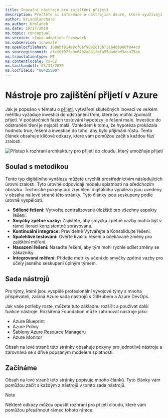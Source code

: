 ```yaml
---
title: Inovační nástroje pro zajištění přijetí
description: Přečtěte si informace o nástrojích Azure, které využívají metodologii inovací k odstranění tření a zajištění přírůstkového přijetí v rámci hypotézy v zralosti.
author: BrianBlanchard
ms.author: brblanch
ms.date: 10/17/2019
ms.topic: conceptual
ms.service: cloud-adoption-framework
ms.subservice: innovate
ms.openlocfilehash: 1688bf914e8cf0ef9882c13b73164d9980f844cd
ms.sourcegitcommit: afe10f97fc0e0402a881fdfa55dadebd3aca75ab
ms.translationtype: MT
ms.contentlocale: cs-CZ
ms.lasthandoff: 03/31/2020
ms.locfileid: "80425590"
---
```

# <a name="tools-to-empower-adoption-in-azure"></a>Nástroje pro zajištění přijetí v Azure

Jak je popsáno v tématu o [přijetí](../considerations/ci-cd.md), vytváření skutečných inovací ve velkém měřítku vyžaduje investici do odstranění tření, které by mohlo zpomalit přijetí. V počátečních fázích testování hypotézy je řešení malé. Investice do odstranění tření je nejspíš malá. Vzhledem k tomu, že hypotéza prokázala hodnotu true, řešení a investice do toho, aby bylo přijímání růstu. Tento článek obsahuje klíčové odkazy, které vám pomůžou začít s každou fází zralosti.

![Přístup k rozhraní architektury pro přijetí do cloudu, který umožňuje přijetí](../../_images/innovate/empower-adoption-maturity.png)

## <a name="alignment-to-the-methodology"></a>Soulad s metodikou

Tento typ digitálního vynálezu můžete urychlit prostřednictvím následujících úrovní zralosti. Tyto úrovně odpovídají modelu splatnosti na předchozím obrázku. Technické pokyny pro zrychlení digitálního vynálezu jsou uvedeny v obsahu na levé straně této stránky. Tyto články jsou seskupeny podle úrovně vyspělosti.

- **Sdílené řešení:** Vytvořte centralizované úložiště pro všechny aspekty řešení.
- **Smyčky zpětné vazby:** Zajistěte, aby smyčka zpětné vazby mohla být v rámci iterací konzistentně spravovaná.
- **Kontinuální integrace:** Pravidelně Vytvářejte a Konsolidujte řešení.
- **Spolehlivé testování:** Ověřte kvalitu řešení a očekávané změny pro zajištění měření.
- **Nasazení řešení:** Nasaďte řešení, aby tým mohl rychle sdílet změny se zákazníky.
- **Integrovaná měření:** Přidejte metriky učení do smyčky zpětné vazby pro účely jasného seskupení úplným týmem.

## <a name="toolchain"></a>Sada nástrojů

Pro týmy, které jsou vyspělé profesionální vývojové týmy s mnoha přispěvateli, začíná Azure sada nástrojů s GitHubem a Azure DevOps.

Jak vaše potřeby roste, můžete tuto základnu rozšířit a používat další funkce nástroje. Rozšířená Foundation může zahrnovat nástroje jako:

- Azure Blueprint
- Azure Policy
- Šablony Azure Resource Manageru
- Azure Monitor

Obsah na levé straně této stránky obsahuje pokyny pro jednotlivé nástroje a zarovnává se s dříve popsaným modelem splatnosti.

## <a name="get-started"></a>Začínáme

Obsah na levé straně této stránky popisuje mnoho článků. Tyto články vám pomůžou začít s každým z nástrojů v tomto sada nástrojů.

> [!NOTE]
> Některé odkazy můžou opustit rozhraní pro přijetí cloudu, které vám pomůžou přesáhnout rámec tohoto rámce.
